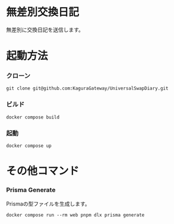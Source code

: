 # 無差別交換日記
無差別に交換日記を送信します。

# 起動方法
### クローン
```
git clone git@github.com:KaguraGateway/UniversalSwapDiary.git
```
### ビルド
```
docker compose build
```
### 起動
```
docker compose up
```

# その他コマンド
### Prisma Generate
Prismaの型ファイルを生成します。
```
docker compose run --rm web pnpm dlx prisma generate
```